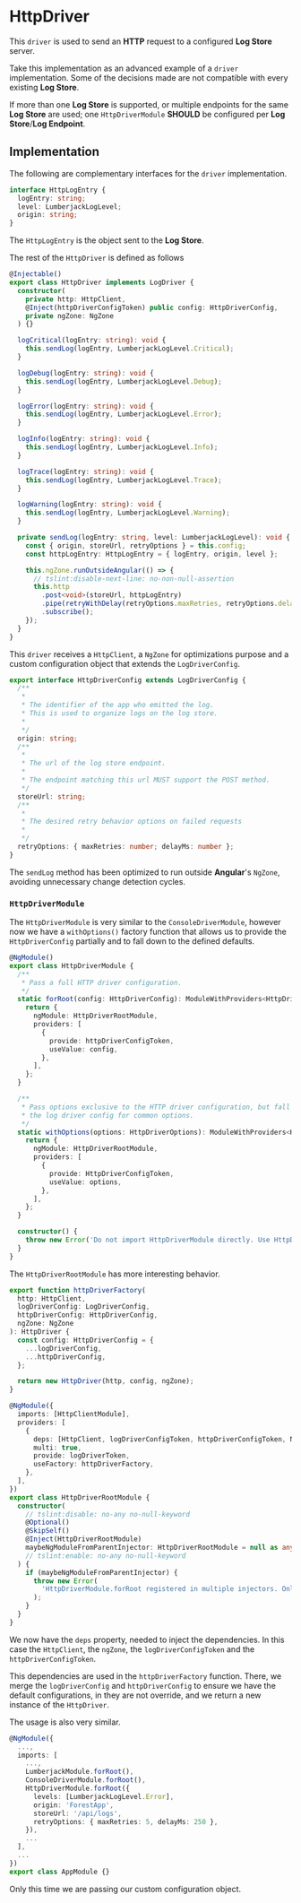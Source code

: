 # HttpDriver

This `driver` is used to send an **HTTP** request to a configured **Log Store** server.

Take this implementation as an advanced example of a `driver` implementation. Some of the decisions made are not compatible with every existing **Log Store**.

If more than one **Log Store** is supported, or multiple endpoints for the same **Log Store** are used; one `HttpDriverModule` **SHOULD** be configured per **Log Store**/**Log Endpoint**.

## Implementation

The following are complementary interfaces for the `driver` implementation.

```typescript
interface HttpLogEntry {
  logEntry: string;
  level: LumberjackLogLevel;
  origin: string;
}
```

The `HttpLogEntry` is the object sent to the **Log Store**.

The rest of the `HttpDriver` is defined as follows

```typescript
@Injectable()
export class HttpDriver implements LogDriver {
  constructor(
    private http: HttpClient,
    @Inject(httpDriverConfigToken) public config: HttpDriverConfig,
    private ngZone: NgZone
  ) {}

  logCritical(logEntry: string): void {
    this.sendLog(logEntry, LumberjackLogLevel.Critical);
  }

  logDebug(logEntry: string): void {
    this.sendLog(logEntry, LumberjackLogLevel.Debug);
  }

  logError(logEntry: string): void {
    this.sendLog(logEntry, LumberjackLogLevel.Error);
  }

  logInfo(logEntry: string): void {
    this.sendLog(logEntry, LumberjackLogLevel.Info);
  }

  logTrace(logEntry: string): void {
    this.sendLog(logEntry, LumberjackLogLevel.Trace);
  }

  logWarning(logEntry: string): void {
    this.sendLog(logEntry, LumberjackLogLevel.Warning);
  }

  private sendLog(logEntry: string, level: LumberjackLogLevel): void {
    const { origin, storeUrl, retryOptions } = this.config;
    const httpLogEntry: HttpLogEntry = { logEntry, origin, level };

    this.ngZone.runOutsideAngular(() => {
      // tslint:disable-next-line: no-non-null-assertion
      this.http
        .post<void>(storeUrl, httpLogEntry)
        .pipe(retryWithDelay(retryOptions.maxRetries, retryOptions.delayMs))
        .subscribe();
    });
  }
}
```

This `driver` receives a `HttpClient`, a `NgZone` for optimizations purpose and a custom configuration object that extends the `LogDriverConfig`.

```typescript
export interface HttpDriverConfig extends LogDriverConfig {
  /**
   *
   * The identifier of the app who emitted the log.
   * This is used to organize logs on the log store.
   *
   */
  origin: string;
  /**
   *
   * The url of the log store endpoint.
   *
   * The endpoint matching this url MUST support the POST method.
   */
  storeUrl: string;
  /**
   *
   * The desired retry behavior options on failed requests
   *
   */
  retryOptions: { maxRetries: number; delayMs: number };
}
```

The `sendLog` method has been optimized to run outside **Angular**'s `NgZone`, avoiding unnecessary change detection cycles.

### `HttpDriverModule`

The `HttpDriverModule` is very similar to the `ConsoleDriverModule`, however now we have a `withOptions()` factory function that allows us to provide the `HttpDriverConfig` partially and to fall down to the defined defaults.

```typescript
@NgModule()
export class HttpDriverModule {
  /**
   * Pass a full HTTP driver configuration.
   */
  static forRoot(config: HttpDriverConfig): ModuleWithProviders<HttpDriverRootModule> {
    return {
      ngModule: HttpDriverRootModule,
      providers: [
        {
          provide: httpDriverConfigToken,
          useValue: config,
        },
      ],
    };
  }

  /**
   * Pass options exclusive to the HTTP driver configuration, but fall back on
   * the log driver config for common options.
   */
  static withOptions(options: HttpDriverOptions): ModuleWithProviders<HttpDriverRootModule> {
    return {
      ngModule: HttpDriverRootModule,
      providers: [
        {
          provide: HttpDriverConfigToken,
          useValue: options,
        },
      ],
    };
  }

  constructor() {
    throw new Error('Do not import HttpDriverModule directly. Use HttpDriverModule.forRoot.');
  }
}
```

The `HttpDriverRootModule` has more interesting behavior.

```typescript
export function httpDriverFactory(
  http: HttpClient,
  logDriverConfig: LogDriverConfig,
  httpDriverConfig: HttpDriverConfig,
  ngZone: NgZone
): HttpDriver {
  const config: HttpDriverConfig = {
    ...logDriverConfig,
    ...httpDriverConfig,
  };

  return new HttpDriver(http, config, ngZone);
}

@NgModule({
  imports: [HttpClientModule],
  providers: [
    {
      deps: [HttpClient, logDriverConfigToken, httpDriverConfigToken, NgZone],
      multi: true,
      provide: logDriverToken,
      useFactory: httpDriverFactory,
    },
  ],
})
export class HttpDriverRootModule {
  constructor(
    // tslint:disable: no-any no-null-keyword
    @Optional()
    @SkipSelf()
    @Inject(HttpDriverRootModule)
    maybeNgModuleFromParentInjector: HttpDriverRootModule = null as any
    // tslint:enable: no-any no-null-keyword
  ) {
    if (maybeNgModuleFromParentInjector) {
      throw new Error(
        'HttpDriverModule.forRoot registered in multiple injectors. Only call it from your root injector such as in AppModule.'
      );
    }
  }
}
```

We now have the `deps` property, needed to inject the dependencies. In this case the `HttpClient`, the `ngZone`, the `logDriverConfigToken` and the `httpDriverConfigToken`.

This dependencies are used in the `httpDriverFactory` function.
There, we merge the `logDriverConfig` and `httpDriverConfig` to ensure we have the default configurations, in they are not override, and we return a new instance of the `HttpDriver`.

The usage is also very similar.

```typescript
@NgModule({
  ...,
  imports: [
    ...,
    LumberjackModule.forRoot(),
    ConsoleDriverModule.forRoot(),
    HttpDriverModule.forRoot({
      levels: [LumberjackLogLevel.Error],
      origin: 'ForestApp',
      storeUrl: '/api/logs',
      retryOptions: { maxRetries: 5, delayMs: 250 },
    }),
    ...
  ],
  ...
})
export class AppModule {}
```

Only this time we are passing our custom configuration object.
